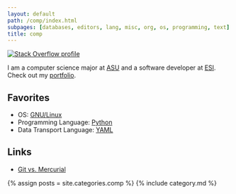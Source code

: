```yaml
---
layout: default
path: /comp/index.html
subpages: [databases, editors, lang, misc, org, os, programming, text]
title: comp
---
```

[![Stack Overflow profile][SO Flair]][SO Profile]

  [SO Profile]: http://stackoverflow.com/users/143739 "Stack Overflow profile for kzh at Stack Overflow, Q&A for professional and enthusiast programmers"
  [SO Flair]:    http://stackoverflow.com/users/flair/143739.png
I am a computer science major at <a href="http://www.aug.edu">ASU</a> and a software developer at <a href="http://www.esi911.com">ESI</a>. Check out my <a href="../root/Portfolio/index.html">portfolio</a>.

Favorites
-------------

- OS: <a href='../comp/os/linux/index.html'>GNU/Linux</a>
- Programming Language: <a rel='nofollow' href='../comp/lang/python/index.html'>Python</a>
- Data Transport Language: <a rel='nofollow' href='http://www.yaml.org/'>YAML</a>

Links
--------

- [Git vs. Mercurial](http://gitvsmercurial.com/)

{% assign posts = site.categories.comp %}
{% include category.md %}
